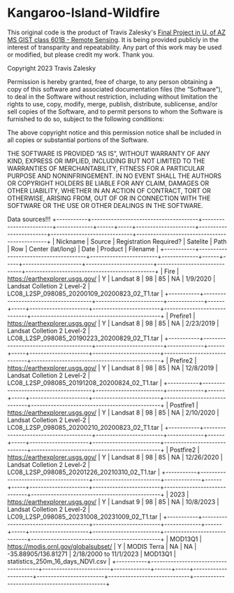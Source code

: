 # Kangaroo-Island-Wildfire

This original code is the product of Travis Zalesky's <a href = "https://sites.google.com/view/traviszaleskyprojectportfolio/home?authuser=1">Final Project in U. of AZ MS GIST class 601B - Remote Sensing</a>. It is being provided publicly in the interest of transparity and repeatability. Any part of this work may be used or modified, but please credit my work. Thank you.



Copyright 2023 Travis Zalesky

Permission is hereby granted, free of charge, to any person obtaining a copy of this software and associated documentation files (the “Software”), to deal in the Software without restriction, including without limitation the rights to use, copy, modify, merge, publish, distribute, sublicense, and/or sell copies of the Software, and to permit persons to whom the Software is furnished to do so, subject to the following conditions:

The above copyright notice and this permission notice shall be included in all copies or substantial portions of the Software.

THE SOFTWARE IS PROVIDED “AS IS”, WITHOUT WARRANTY OF ANY KIND, EXPRESS OR IMPLIED, INCLUDING BUT NOT LIMITED TO THE WARRANTIES OF MERCHANTABILITY, FITNESS FOR A PARTICULAR PURPOSE AND NONINFRINGEMENT. IN NO EVENT SHALL THE AUTHORS OR COPYRIGHT HOLDERS BE LIABLE FOR ANY CLAIM, DAMAGES OR OTHER LIABILITY, WHETHER IN AN ACTION OF CONTRACT, TORT OR OTHERWISE, ARISING FROM, OUT OF OR IN CONNECTION WITH THE SOFTWARE OR THE USE OR OTHER DEALINGS IN THE SOFTWARE.


Data sources!!!
+-----------+--------------------------------------+------------------------+-------------+------+-----+---------------------+------------------------+-----------------------------+----------------------------------------------+
| Nickname  | Source                               | Registration Required? | Satelite    | Path | Row | Center (lat/long)   | Date                   | Product                     | Filename                                     |
+-----------+--------------------------------------+------------------------+-------------+------+-----+---------------------+------------------------+-----------------------------+----------------------------------------------+
| Fire      | https://earthexplorer.usgs.gov/      | Y                      | Landsat 8   | 98   | 85  | NA                  | 1/9/2020               | Landsat Colletion 2 Level-2 | LC08_L2SP_098085_20200109_20200823_02_T1.tar |
+-----------+--------------------------------------+------------------------+-------------+------+-----+---------------------+------------------------+-----------------------------+----------------------------------------------+
| Prefire1  | https://earthexplorer.usgs.gov/      | Y                      | Landsat 8   | 98   | 85  | NA                  | 2/23/2019              | Landsat Colletion 2 Level-2 | LC08_L2SP_098085_20190223_20200829_02_T1.tar |
+-----------+--------------------------------------+------------------------+-------------+------+-----+---------------------+------------------------+-----------------------------+----------------------------------------------+
| Prefire2  | https://earthexplorer.usgs.gov/      | Y                      | Landsat 8   | 98   | 85  | NA                  | 12/8/2019              | Landsat Colletion 2 Level-2 | LC08_L2SP_098085_20191208_20200824_02_T1.tar |
+-----------+--------------------------------------+------------------------+-------------+------+-----+---------------------+------------------------+-----------------------------+----------------------------------------------+
| Postfire1 | https://earthexplorer.usgs.gov/      | Y                      | Landsat 8   | 98   | 85  | NA                  | 2/10/2020              | Landsat Colletion 2 Level-2 | LC08_L2SP_098085_20200210_20200823_02_T1.tar |
+-----------+--------------------------------------+------------------------+-------------+------+-----+---------------------+------------------------+-----------------------------+----------------------------------------------+
| Postfire2 | https://earthexplorer.usgs.gov/      | Y                      | Landsat 8   | 98   | 85  | NA                  | 12/26/2020             | Landsat Colletion 2 Level-2 | LC08_L2SP_098085_20201226_20210310_02_T1.tar |
+-----------+--------------------------------------+------------------------+-------------+------+-----+---------------------+------------------------+-----------------------------+----------------------------------------------+
| 2023      | https://earthexplorer.usgs.gov/      | Y                      | Landsat 9   | 98   | 85  | NA                  | 10/8/2023              | Landsat Colletion 2 Level-2 | LC09_L2SP_098085_20231008_20231009_02_T1.tar |
+-----------+--------------------------------------+------------------------+-------------+------+-----+---------------------+------------------------+-----------------------------+----------------------------------------------+
| MOD13Q1   | https://modis.ornl.gov/globalsubset/ | Y                      | MODIS Terra | NA   | NA  | -35.88905/136.81271 | 2/18/2000 to 11/1/2023 | MOD13Q1                     | statistics_250m_16_days_NDVI.csv             |
+-----------+--------------------------------------+------------------------+-------------+------+-----+---------------------+------------------------+-----------------------------+----------------------------------------------+

